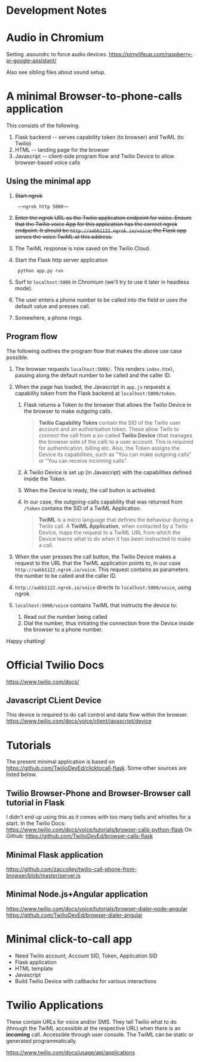 Development Notes
=================

# Audio in Chromium
Setting .asoundrc to force audio devices.
https://pimylifeup.com/raspberry-pi-google-assistant/

Also see sibling files about sound setup.

# A minimal Browser-to-phone-calls application
This consists of the following.

1. Flask backend -- serves capability token (to browser) and TwiML (to Twilio)
2. HTML -- landing page for the browser
3. Javascript -- client-side program flow and Twilio Device to allow browser-based voice calls

## Using the minimal app
1. ~~Start ngrok~~

        ~~ngrok http 5000~~

2. ~~Enter the ngrok URL as the Twilio application endpoint for voice. Ensure that the Twilio voice App for this application has the correct ngrok endpoint. It should be `http://aabb1122.ngrok.io/voice`; the Flask app serves the voice TwiML at this address.~~
1. The TwiML response is now saved on the Twilio Cloud.

3. Start the Flask http server application

        python app.py run

4. Surf to `localhost:5000` in Chromium (we'll try to use it later in headless mode).
5. The user enters a phone number to be called into the field or uses the default value and presses call.
6. Somewhere, a phone rings.

## Program flow

The following outlines the program flow that makes the above use case possible.

1. The browser requests `localhost:5000/`. This renders `index.html`, passing along the default number to be called and the caller ID.
2. When the page has loaded, the Javascript in `app.js` requests a capability token from the Flask backend at `localhost:5000/token`.
   1. Flask returns a Token to the browser that allows the Twilio Device in the browser to make outgoing calls.
   
      > **Twilio Capability Tokes** contain the SID of the Twilio user account and an authorisation token. These allow Twilo to connect the call from a so-called **Twilio Device** (that manages the browser side of the call) to a user account. This is required for authentication, billing etc. Also, the Token assigns the Device its capabilities, such as "You can make outgoing calls" or "You can receive incoming calls".

   2. A Twilio Device is set up (in Javascript) with the capabilities defined inside the Token.
   3. When the Device is ready, the call button is activated.
   4. In our case, the outgoing-calls capability that was returned from `/token` contains the SID of a TwiML Application.

      > **TwiML** is a micro language that defines the behaviour during a Twilio call. A **TwiML Application**, when contacted by a Twilo Device, maps the request to a TwiML URL from which the Device learns what to do when it has been instructed to make a call.

4. When the user presses the call button, the Twilio Device makes a request to the URL that the TwiML application points to, in our case `http://aabb1122.ngrok.io/voice`. This request contains as parameters the number to be called and the caller ID.
5. `http://aabb1122.ngrok.io/voice` directs to `localhost:5000/voice`, using ngrok.
6. `localhost:5000/voice` contains TwiML that instructs the device to:
   1. Read out the number being called
   2. Dial the number, thus initiating the connection from the Device inside the browser to a phone number.

Happy chatting!

# Official Twilio Docs
https://www.twilio.com/docs/

## Javascript CLient Device
This device is required to do call control and data flow within the browser.
https://www.twilio.com/docs/voice/client/javascript/device

# Tutorials
The present minimal application is based on https://github.com/TwilioDevEd/clicktocall-flask. Some other sources are listed below.

## Twilio Browser-Phone and Browser-Browser call tutorial in Flask
I didn't end up using this as it comes with too many bells and whistles for a start.
In the Twilio Docs: https://www.twilio.com/docs/voice/tutorials/browser-calls-python-flask
On Github: https://github.com/TwilioDevEd/browser-calls-flask

## Minimal Flask application
https://github.com/zaccolley/twilio-call-phone-from-browser/blob/master/server.js

## Minimal Node.js+Angular application
https://www.twilio.com/docs/voice/tutorials/browser-dialer-node-angular
https://github.com/TwilioDevEd/browser-dialer-angular

# Minimal click-to-call app

* Need Twilio account, Account SID, Token, Application SID
* Flask application
 * HTML template
 * Javascript
  * Build Twilio Device with callbacks for various interactions

# Twilio Applications

These contain URLs for voice and/or SMS. They tell Twilio what to do (through the TwiML accessible at the respective URL) when there is an **incoming** call. Accessible through user console. The TwiML can be static or generated programmatically.

https://www.twilio.com/docs/usage/api/applications

